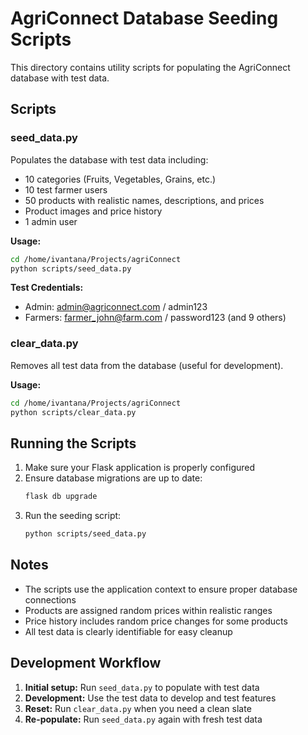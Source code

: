 # AgriConnect Database Seeding Scripts

This directory contains utility scripts for populating the AgriConnect database with test data.

## Scripts

### seed_data.py
Populates the database with test data including:
- 10 categories (Fruits, Vegetables, Grains, etc.)
- 10 test farmer users
- 50 products with realistic names, descriptions, and prices
- Product images and price history
- 1 admin user

**Usage:**
```bash
cd /home/ivantana/Projects/agriConnect
python scripts/seed_data.py
```

**Test Credentials:**
- Admin: admin@agriconnect.com / admin123
- Farmers: farmer_john@farm.com / password123 (and 9 others)

### clear_data.py
Removes all test data from the database (useful for development).

**Usage:**
```bash
cd /home/ivantana/Projects/agriConnect
python scripts/clear_data.py
```

## Running the Scripts

1. Make sure your Flask application is properly configured
2. Ensure database migrations are up to date:
   ```bash
   flask db upgrade
   ```
3. Run the seeding script:
   ```bash
   python scripts/seed_data.py
   ```

## Notes

- The scripts use the application context to ensure proper database connections
- Products are assigned random prices within realistic ranges
- Price history includes random price changes for some products
- All test data is clearly identifiable for easy cleanup

## Development Workflow

1. **Initial setup:** Run `seed_data.py` to populate with test data
2. **Development:** Use the test data to develop and test features
3. **Reset:** Run `clear_data.py` when you need a clean slate
4. **Re-populate:** Run `seed_data.py` again with fresh test data
